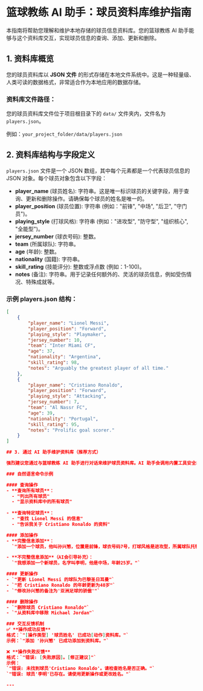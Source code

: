 # 篮球教练 AI 助手：球员资料库维护指南

本指南将帮助您理解和维护本地存储的球员信息资料库。您的篮球教练 AI 助手能够与这个资料库交互，实现球员信息的查询、添加、更新和删除。

## 1. 资料库概览

您的球员资料库以 **JSON 文件** 的形式存储在本地文件系统中。这是一种轻量级、人类可读的数据格式，非常适合作为本地应用的数据存储。

### 资料库文件路径：

您的球员资料库文件位于项目根目录下的 `data/` 文件夹内，文件名为 `players.json`。

例如：`your_project_folder/data/players.json`

## 2. 资料库结构与字段定义

`players.json` 文件是一个 JSON 数组，其中每个元素都是一个代表球员信息的 JSON 对象。每个球员对象包含以下字段：

- **player_name** (球员姓名): 字符串。这是唯一标识球员的关键字段，用于查询、更新和删除操作。请确保每个球员的姓名是唯一的。
- **player_position** (球员位置): 字符串 (例如："前锋", "中场", "后卫", "守门员")。
- **playing_style** (打球风格): 字符串 (例如："进攻型", "防守型", "组织核心", "全能型")。
- **jersey_number** (球衣号码): 整数。
- **team** (所属球队): 字符串。
- **age** (年龄): 整数。
- **nationality** (国籍): 字符串。
- **skill_rating** (技能评分): 整数或浮点数 (例如：1-100)。
- **notes** (备注): 字符串。用于记录任何额外的、灵活的球员信息，例如受伤情况、特殊成就等。

### 示例 players.json 结构：

```json
[
    {
        "player_name": "Lionel Messi",
        "player_position": "Forward",
        "playing_style": "Playmaker",
        "jersey_number": 10,
        "team": "Inter Miami CF",
        "age": 37,
        "nationality": "Argentina",
        "skill_rating": 98,
        "notes": "Arguably the greatest player of all time."
    },
    {
        "player_name": "Cristiano Ronaldo",
        "player_position": "Forward",
        "playing_style": "Attacking",
        "jersey_number": 7,
        "team": "Al Nassr FC",
        "age": 39,
        "nationality": "Portugal",
        "skill_rating": 95,
        "notes": "Prolific goal scorer."
    }
]

## 3. 通过 AI 助手维护资料库（推荐方式）

强烈建议您通过与篮球教练 AI 助手进行对话来维护球员资料库。AI 助手会调用内置工具安全地执行操作，并提供友好的反馈。

### 自然语言命令示例

#### 查询操作
- **查询所有球员**：
  - "列出所有球员"
  - "显示资料库中的所有球员"
  
- **查询特定球员**：
  - "查找 Lionel Messi 的信息"
  - "告诉我关于 Cristiano Ronaldo 的资料"

#### 添加操作
- **完整信息添加**：
  `"添加一个球员，他叫孙兴慜，位置是前锋，球衣号码7号，打球风格是进攻型，所属球队托特纳姆热刺，年龄32岁，国籍韩国，技能评分90。"`

- **不完整信息添加**（AI会引导补充）：
  `"我想添加一个新球员，名字叫李明，他是中场，年龄25岁。"`

#### 更新操作
- `"更新 Lionel Messi 的球队为巴黎圣日耳曼"`
- `"把 Cristiano Ronaldo 的年龄更新为40岁"`
- `"修改孙兴慜的备注为'亚洲足球的骄傲'"`

#### 删除操作
- `"删除球员 Cristiano Ronaldo"`
- `"从资料库中移除 Michael Jordan"`

### 交互反馈机制
✅ **操作成功反馈**  
格式：`"[操作类型] '球员姓名' 已成功[动作]资料库。"`  
示例：`"添加 '孙兴慜' 已成功添加到资料库。"`

❌ **操作失败反馈**  
格式：`"错误: [失败原因]。[修正建议]"`  
示例：  
`"错误: 未找到球员'Cristiano Ronaldo'。请检查姓名是否正确。"`  
`"错误: 球员'李明'已存在。请使用更新操作或更改姓名。"`

---



